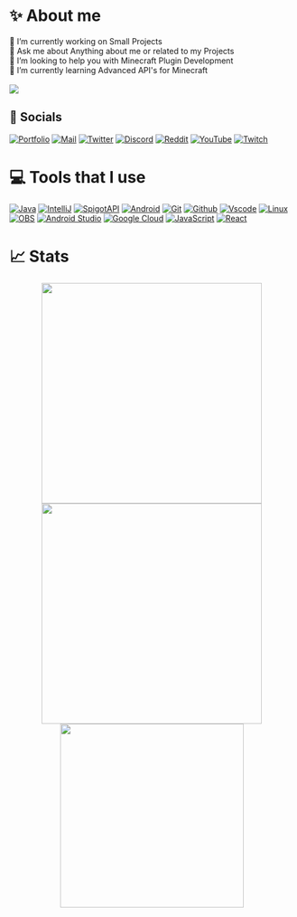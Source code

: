 # ✨ About me
🔭 I’m currently working on Small Projects <br> 💬 Ask me about Anything about me or related to my Projects <br> 🤝 I’m looking to help you with Minecraft Plugin Development <br>  🌱 I’m currently learning Advanced API's for Minecraft <br> <br> [![](https://img.shields.io/badge/Buy_Me_A_Coffe-%23FFDD00?style=for-the-badge&logo=buymeacoffee&logoColor=%23000)](https://buymeacoffee.com/meywy)

## 📳 Socials
[![Portfolio](https://img.shields.io/badge/Porfolio-%23008000?style=plastic&logoColor=%23FFF)](https://meywy.is-a.dev)
[![Mail](https://img.shields.io/badge/Mail-%23EA4335?style=plastic&logo=gmail&logoColor=%23fff)](mailto:business@meywy.is-a.dev)
[![Twitter](https://img.shields.io/badge/Twitter-%23000?style=plastic&logo=x&logoColor=%23FFF)](https://x.com/meywy_dev) 
[![Discord](https://img.shields.io/badge/Discord-%235865F2?style=plastic&logo=discord&logoColor=%23FFF)](https://discordapp.com/users/923162990419791913) 
[![Reddit](https://img.shields.io/badge/Reddit-%23FF4500?style=plastic&logo=reddit&logoColor=%23FFF)](https://www.reddit.com/user/Meywy/)
[![YouTube](https://img.shields.io/badge/YouTube-%23FF0000?style=plastic&logo=youtube&logoColor=%23FFF)](https://www.youtube.com/@meywy_dev) 
[![Twitch](https://img.shields.io/badge/Twitch-%239146FF?style=plastic&logo=twitch&logoColor=%23FFF)](https://www.twitch.tv/meywyy)

# 💻 Tools that I use
[![Java](https://img.shields.io/badge/java-%23ED8B00.svg?style=for-the-badge&logo=java&logoColor=white)](https://www.java.com/en/)
[![IntelliJ](https://img.shields.io/badge/IntelliJ-%233366ff?style=for-the-badge&logo=intellijidea&logoColor=%23FFF)](https://www.jetbrains.com/idea/)
[![SpigotAPI](https://img.shields.io/badge/Spigot_API-%23ED8106?style=for-the-badge&logo=spigotmc&logoColor=%23FFF)](https://hub.spigotmc.org/javadocs/spigot/)
[![Android](https://img.shields.io/badge/Android-%2334A853?style=for-the-badge&logo=android&logoColor=%23FFF)](https://www.android.com/)
[![Git](https://img.shields.io/badge/Git-%23F05032?style=for-the-badge&logo=git&logoColor=%23FFF)](https://git-scm.com/)
[![Github](https://img.shields.io/badge/GitHub-%23181717?style=for-the-badge&logo=github&logoColor=%23FFF)](https://github.com/)
[![Vscode](https://img.shields.io/badge/VSCODE-%230078d7?style=for-the-badge&logoColor=%23FFF)](https://code.visualstudio.com/)
[![Linux](https://img.shields.io/badge/Linux-%23000?style=for-the-badge&logo=linux&logoColor=%23FFF)](https://www.linux.org/)
[![OBS](https://img.shields.io/badge/OBS-%23302E31?style=for-the-badge&logo=obsstudio&logoColor=%23FFF)](https://obsproject.com/)
[![Android Studio](https://img.shields.io/badge/Android_studio-%233DDC84?style=for-the-badge&logo=androidstudio&logoColor=%23FFF)](https://developer.android.com/studio)
[![Google Cloud](https://img.shields.io/badge/Google_Cloud-%234285F4?style=for-the-badge&logo=googlecloud&logoColor=%23FFF)](https://cloud.google.com/)
[![JavaScript](https://img.shields.io/badge/JavaScript-%23F7DF1E?style=for-the-badge&logo=javascript&logoColor=%23000)](https://www.javascript.com/)
[![React](https://img.shields.io/badge/React-%2361DAFB?style=for-the-badge&logo=react&logoColor=%23000)](https://react.dev/)

# 📈 Stats
<div align=center>
  <img width=390 src="https://github-readme-streak-stats-meywys-projects.vercel.app/?user=Meywy&theme=tokyonight&hide_border=false&include_all_commits=true&count_private=true"/>
  <img width=390 src="https://github-readme-stats-meywys-projects.vercel.app/api?username=Meywy&theme=tokyonight&hide_border=false&include_all_commits=true&count_private=true" />
  <br/>
  <img width=325 align="center" src="https://github-readme-stats-meywys-projects.vercel.app/api/top-langs/?username=Meywy&layout=compact&exclude_repo=github-readme-stats,readme,photos,github-readme-streak-stats,meywy.github.io&theme=tokyonight&hide=html,css&hide_border=false&include_all_commits=true&count_private=true" />
</div>

